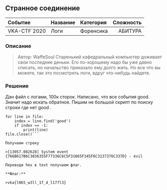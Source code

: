 ## Странное соединение 

| Событие | Название | Категория | Сложность |
|:--------|:---------|:----------|----------:|
| VKA-CTF`2020 | Логи | Форенсика | АБИТУРА  |


### Описание
> Автор: WaffeSoul
> Старенький кафедральный компьютер доживает свои последние деньки. Его по-хорошему надо бы уже давно списать, но начальство приказало ему долго жить. Но все что вы можете, так это посмотреть логи, вдруг что-нибудь найдете.

### Решение 

Дан файл с логами, 100к сторок. Написано, что все события good. Значит надо искать обратное. Пишим не большой скрипт по поиску строки где нет good .
```file = open('system.log','r')
for line in file:
    index = line.find('good')
    if index == -1:
        print(line)
file.close()```

Получаем строку 

>[13057.082628]	System event {766B617B6C3036355F77336C6C5F31665F345F6C3137376C337D} - evil

Переводи hex в text получаем флаг.

**Флаг:**

>vka{l065_w3ll_1f_4_l177l3}
